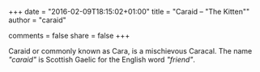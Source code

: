 +++
date = "2016-02-09T18:15:02+01:00"
title = "Caraid – \"The Kitten\""
author = "caraid"

comments = false
share = false
+++

Caraid or commonly known as Cara, is a mischievous Caracal. The name _"caraid"_ is Scottish Gaelic for the English word _"friend"_.
